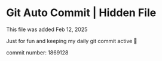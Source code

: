 # Git Auto Commit | Hidden File

This file was added Feb 12, 2025

Just for fun and keeping my daily git commit active 🤪

commit number: 1869128
